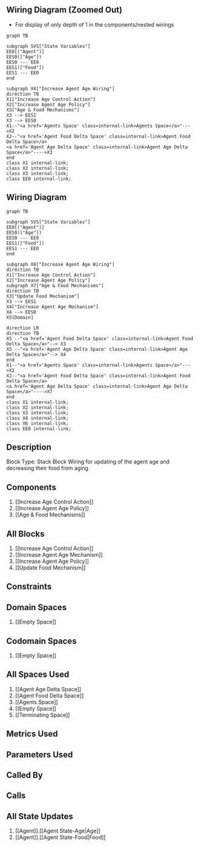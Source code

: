 ## Wiring Diagram (Zoomed Out)

- For display of only depth of 1 in the components/nested wirings
```mermaid
graph TB

subgraph SVS["State Variables"]
EE0[("Agent")]
EES0(["Age"])
EES0 --- EE0
EES1(["Food"])
EES1 --- EE0
end

subgraph X4["Increase Agent Age Wiring"]
direction TB
X1["Increase Age Control Action"]
X2["Increase Agent Age Policy"]
X3["Age & Food Mechanisms"]
X3 --> EES1
X3 --> EES0
X1--"<a href='Agents Space' class=internal-link>Agents Space</a>"--->X2
X2--"<a href='Agent Food Delta Space' class=internal-link>Agent Food Delta Space</a>
<a href='Agent Age Delta Space' class=internal-link>Agent Age Delta Space</a>"---->X3
end
class X1 internal-link;
class X2 internal-link;
class X3 internal-link;
class EE0 internal-link;

```

## Wiring Diagram

```mermaid
graph TB

subgraph SVS["State Variables"]
EE0[("Agent")]
EES0(["Age"])
EES0 --- EE0
EES1(["Food"])
EES1 --- EE0
end

subgraph X8["Increase Agent Age Wiring"]
direction TB
X1["Increase Age Control Action"]
X2["Increase Agent Age Policy"]
subgraph X7["Age & Food Mechanisms"]
direction TB
X3["Update Food Mechanism"]
X3 --> EES1
X4["Increase Agent Age Mechanism"]
X4 --> EES0
X5[Domain]

direction LR
direction TB
X5 --"<a href='Agent Food Delta Space' class=internal-link>Agent Food Delta Space</a>"--> X3
X5 --"<a href='Agent Age Delta Space' class=internal-link>Agent Age Delta Space</a>"--> X4
end
X1--"<a href='Agents Space' class=internal-link>Agents Space</a>"--->X2
X2--"<a href='Agent Food Delta Space' class=internal-link>Agent Food Delta Space</a>
<a href='Agent Age Delta Space' class=internal-link>Agent Age Delta Space</a>"---->X7
end
class X1 internal-link;
class X2 internal-link;
class X3 internal-link;
class X4 internal-link;
class X6 internal-link;
class EE0 internal-link;

```

## Description

Block Type: Stack Block
Wiring for updating of the agent age and decreasing their food from aging
## Components
1. [[Increase Age Control Action]]
2. [[Increase Agent Age Policy]]
3. [[Age & Food Mechanisms]]

## All Blocks
1. [[Increase Age Control Action]]
2. [[Increase Agent Age Mechanism]]
3. [[Increase Agent Age Policy]]
4. [[Update Food Mechanism]]

## Constraints

## Domain Spaces
1. [[Empty Space]]

## Codomain Spaces
1. [[Empty Space]]

## All Spaces Used
1. [[Agent Age Delta Space]]
2. [[Agent Food Delta Space]]
3. [[Agents Space]]
4. [[Empty Space]]
5. [[Terminating Space]]

## Metrics Used

## Parameters Used

## Called By

## Calls

## All State Updates
1. [[Agent]].[[Agent State-Age|Age]]
2. [[Agent]].[[Agent State-Food|Food]]

